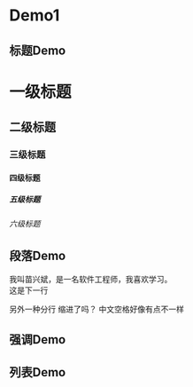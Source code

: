 # Demo1

## 标题Demo

# 一级标题

## 二级标题

### 三级标题

#### 四级标题

##### 五级标题

###### 六级标题

## 段落Demo
我叫苗兴斌，是一名软件工程师，我喜欢学习。  
这是下一行

另外一种分行
    缩进了吗？
    中文空格好像有点不一样

## 强调Demo


## 列表Demo
